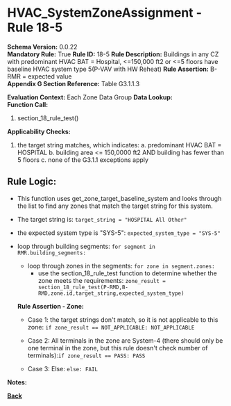 # HVAC_SystemZoneAssignment - Rule 18-5
**Schema Version:** 0.0.22  
**Mandatory Rule:** True
**Rule ID:** 18-5 
**Rule Description:** Buildings in any CZ with predominant HVAC BAT = Hospital, <=150,000 ft2 or <=5 floors have baseline HVAC system type 5(P-VAV with HW Reheat)
**Rule Assertion:** B-RMR = expected value  
**Appendix G Section Reference:** Table G3.1.1.3

**Evaluation Context:** Each Zone Data Group
**Data Lookup:**   
**Function Call:** 

1. section_18_rule_test()


**Applicability Checks:**
1. the target string matches, which indicates:
	a. predominant HVAC BAT = HOSPITAL
	b. building area <= 150,0000 ft2 AND building has fewer than 5 floors
	c. none of the G3.1.1 exceptions apply

## Rule Logic:  
- This function uses get_zone_target_baseline_system and looks through the list to find any zones that match the target string for this system.
- The target string is: `target_string = "HOSPITAL All Other"`
- the expected system type is "SYS-5": `expected_system_type = "SYS-5"`

- loop through building segments: `for segment in RMR.building_segments:`
	- loop through zones in the segments: `for zone in segment.zones:`
		- use the section_18_rule_test function to determine whether the zone meets the requirements: `zone_result = section_18_rule_test(P-RMD,B-RMD,zone.id,target_string,expected_system_type)`

  **Rule Assertion - Zone:**

  - Case 1: the target strings don't match, so it is not applicable to this zone: `if zone_result == NOT_APPLICABLE: NOT_APPLICABLE`
  - Case 2: All terminals in the zone are System-4 (there should only be one terminal in the zone, but this rule doesn't check number of terminals):`if zone_result == PASS: PASS`

  - Case 3: Else: `else: FAIL`

**Notes:**

**[Back](../_toc.md)**
